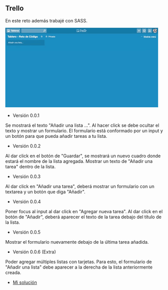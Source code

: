 

## Trello

En este reto además trabajé con SASS.

![Imagen trello funcionamiento](img/giphy.gif)

- Versión 0.0.1

Se mostrará el texto "Añadir una lista ...".
Al hacer click se debe ocultar el texto y mostrar un formulario.
El formulario está conformado por un input y un botón para que pueda añadir tareas a tu lista.

- Versión 0.0.2

Al dar click en el botón de "Guardar", se mostrará un nuevo cuadro donde estará el nombre de la lista agregada.
Mostrar un texto de "Añadir una tarea" dentro de la lista.

- Versión 0.0.3

Al dar click en "Añadir una tarea", deberá mostrar un formulario con un textarea y un botón que diga "Añadir".

- Versión 0.0.4

Poner focus al input al dar click en "Agregar nueva tarea".
Al dar click en el botón de "Añadir", deberá aparecer el texto de la tarea debajo del título de la lista.
- Versión 0.0.5

Mostrar el formulario nuevamente debajo de la última tarea añadida.

- Versión 0.0.6 (Extra)

Poder agregar múltiples listas con tarjetas. Para esto, el formulario de "Añadir una lista" debe aparecer a la derecha de la lista anteriormente creada.

* [Mi solución](https://natcancein.github.io/Laboratoria/creandoSitioWebInteractivo/creandoInteraccionJavascript/trello/index.html)

